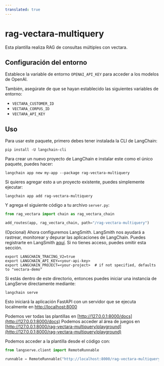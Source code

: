 ```yaml
---
translated: true
---
```


# rag-vectara-multiquery

Esta plantilla realiza RAG de consultas múltiples con vectara.

## Configuración del entorno

Establece la variable de entorno `OPENAI_API_KEY` para acceder a los modelos de OpenAI.

También, asegúrate de que se hayan establecido las siguientes variables de entorno:
* `VECTARA_CUSTOMER_ID`
* `VECTARA_CORPUS_ID`
* `VECTARA_API_KEY`

## Uso

Para usar este paquete, primero debes tener instalada la CLI de LangChain:

```shell
pip install -U langchain-cli
```

Para crear un nuevo proyecto de LangChain e instalar este como el único paquete, puedes hacer:

```shell
langchain app new my-app --package rag-vectara-multiquery
```

Si quieres agregar esto a un proyecto existente, puedes simplemente ejecutar:

```shell
langchain app add rag-vectara-multiquery
```

Y agrega el siguiente código a tu archivo `server.py`:

```python
from rag_vectara import chain as rag_vectara_chain

add_routes(app, rag_vectara_chain, path="/rag-vectara-multiquery")
```

(Opcional) Ahora configuremos LangSmith.
LangSmith nos ayudará a rastrear, monitorear y depurar las aplicaciones de LangChain.
Puedes registrarte en LangSmith [aquí](https://smith.langchain.com/).
Si no tienes acceso, puedes omitir esta sección.

```shell
export LANGCHAIN_TRACING_V2=true
export LANGCHAIN_API_KEY=<your-api-key>
export LANGCHAIN_PROJECT=<your-project>  # if not specified, defaults to "vectara-demo"
```

Si estás dentro de este directorio, entonces puedes iniciar una instancia de LangServe directamente mediante:

```shell
langchain serve
```

Esto iniciará la aplicación FastAPI con un servidor que se ejecuta localmente en
[http://localhost:8000](http://localhost:8000)

Podemos ver todas las plantillas en [http://127.0.0.1:8000/docs](http://127.0.0.1:8000/docs)
Podemos acceder al área de juegos en [http://127.0.0.1:8000/rag-vectara-multiquery/playground](http://127.0.0.1:8000/rag-vectara-multiquery/playground)

Podemos acceder a la plantilla desde el código con:

```python
from langserve.client import RemoteRunnable

runnable = RemoteRunnable("http://localhost:8000/rag-vectara-multiquery")
```

